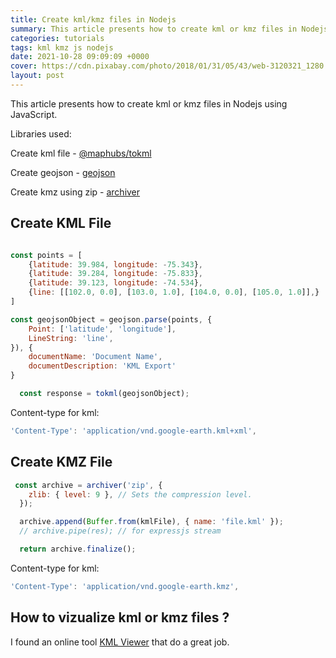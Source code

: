 ```yaml
---
title: Create kml/kmz files in Nodejs
summary: This article presents how to create kml or kmz files in Nodejs using JavaScript. A simple and fast way of generating kml and kmz files and how to preview them.
categories: tutorials
tags: kml kmz js nodejs
date: 2021-10-28 09:09:09 +0000
cover: https://cdn.pixabay.com/photo/2018/01/31/05/43/web-3120321_1280.png
layout: post
---
```



This article presents how to create kml or kmz files in Nodejs using JavaScript.

Libraries used:

Create kml file - [@maphubs/tokml](https://www.npmjs.com/package/@maphubs/tokml)

Create geojson - [geojson](https://www.npmjs.com/package/geojson)

Create kmz using zip - [archiver](https://www.npmjs.com/package/archiver)


## Create KML File

```js

const points = [
    {latitude: 39.984, longitude: -75.343},
    {latitude: 39.284, longitude: -75.833},
    {latitude: 39.123, longitude: -74.534},
    {line: [[102.0, 0.0], [103.0, 1.0], [104.0, 0.0], [105.0, 1.0]],}
]

const geojsonObject = geojson.parse(points, {
    Point: ['latitude', 'longitude'],
    LineString: 'line',
}), {
    documentName: 'Document Name',
    documentDescription: 'KML Export'
}

  const response = tokml(geojsonObject);

```

Content-type for kml:

```js
'Content-Type': 'application/vnd.google-earth.kml+xml',
```


## Create KMZ File

```js
 const archive = archiver('zip', {
    zlib: { level: 9 }, // Sets the compression level.
  });

  archive.append(Buffer.from(kmlFile), { name: 'file.kml' });
  // archive.pipe(res); // for expressjs stream

  return archive.finalize();
```

Content-type for kml:

```js
'Content-Type': 'application/vnd.google-earth.kmz',
```

## How to vizualize kml or kmz files ?

I found an online tool [KML Viewer](http://kmlviewer.nsspot.net/) that do a great job.